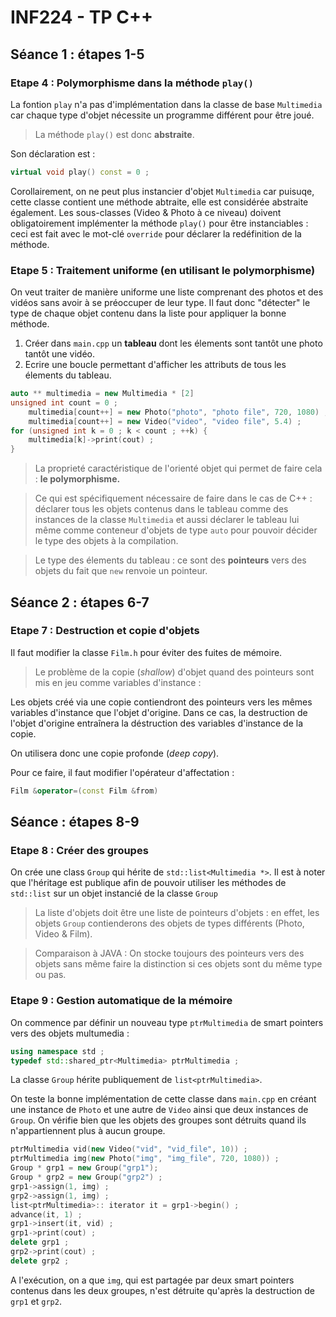 # INF224 - TP C++

## Séance 1 : étapes 1-5

### Etape 4 : Polymorphisme dans la méthode `play()`

La fontion `play` n'a pas d'implémentation dans la classe de base `Multimedia` car chaque type d'objet nécessite un programme différent pour être joué.

> La méthode `play()` est donc **abstraite**.

Son déclaration est :

```c++
virtual void play() const = 0 ;
```

Corollairement, on ne peut plus instancier d'objet `Multimedia` car puisuqe, cette classe contient une méthode abtraite, elle est considérée abstraite également. Les sous-classes (Video & Photo à ce niveau) doivent obligatoirement implémenter la méthode `play()` pour être instanciables : ceci est fait avec le mot-clé `override` pour déclarer la redéfinition de la méthode.

### Etape 5 : Traitement uniforme (en utilisant le polymorphisme)

On veut traiter de manière uniforme une liste comprenant des photos et des vidéos sans avoir à se préoccuper de leur type. Il faut donc "détecter" le type de chaque objet contenu dans la liste pour appliquer la bonne méthode.

1. Créer dans `main.cpp` un **tableau** dont les élements sont tantôt une photo tantôt une vidéo.
2. Ecrire une boucle permettant d'afficher les attributs de tous les élements du tableau. 

```c++
auto ** multimedia = new Multimedia * [2]
unsigned int count = 0 ;
    multimedia[count++] = new Photo("photo", "photo file", 720, 1080) ;
    multimedia[count++] = new Video("video", "video file", 5.4) ;
for (unsigned int k = 0 ; k < count ; ++k) {
    multimedia[k]->print(cout) ;
}
```

> La proprieté caractéristique de l'orienté objet qui permet de faire cela : **le polymorphisme.**

> Ce qui est spécifiquement nécessaire de faire dans le cas de C++ : déclarer tous les objets contenus dans le tableau comme des instances de la classe `Multimedia` et aussi déclarer le tableau lui même comme conteneur d'objets de type `auto` pour pouvoir décider le type des objets à la compilation.

> Le type des élements du tableau : ce sont des **pointeurs** vers des objets du fait que `new` renvoie un pointeur.

## Séance 2 : étapes 6-7

### Etape 7 : Destruction et copie d'objets

Il faut modifier la classe `Film.h` pour éviter des fuites de mémoire.

> Le problème de la copie (*shallow*) d'objet quand des pointeurs sont mis en jeu comme variables d'instance :

Les objets créé via une copie contiendront des pointeurs vers les mêmes variables d'instance que l'objet d'origine. Dans ce cas, la destruction de l'objet d'origine entraînera la déstruction des variables d'instance de la copie. 

On utilisera donc une copie profonde (*deep copy*).

Pour ce faire, il faut modifier l'opérateur d'affectation :
```c++
Film &operator=(const Film &from)
```

## Séance : étapes 8-9

### Etape 8 : Créer des groupes

On crée une class `Group` qui hérite de `std::list<Multimedia *>`. Il est à noter que l'héritage est publique afin de pouvoir utiliser les méthodes de `std::list` sur un objet instancié de la classe `Group`

> La liste d'objets doit être une liste de pointeurs d'objets : en effet, les objets `Group` contienderons des objets de types différents (Photo, Video & Film). 

> Comparaison à JAVA : On stocke toujours des pointeurs vers des objets sans même faire la distinction si ces objets sont du même type ou pas.

### Etape 9 : Gestion automatique de la mémoire

On commence par définir un nouveau type `ptrMultimedia` de smart pointers vers des objets multumedia :
```c++
using namespace std ;
typedef std::shared_ptr<Multimedia> ptrMultimedia ;
```
La classe `Group` hérite publiquement de `list<ptrMultimedia>`.

On teste la bonne implémentation de cette classe dans `main.cpp` en créant une instance de `Photo` et une autre de `Video` ainsi que deux instances de `Group`. On vérifie bien que les objets des groupes sont détruits quand ils n'appartiennent plus à aucun groupe.

```c++
ptrMultimedia vid(new Video("vid", "vid_file", 10)) ;
ptrMultimedia img(new Photo("img", "img_file", 720, 1080)) ;
Group * grp1 = new Group("grp1");
Group * grp2 = new Group("grp2") ;
grp1->assign(1, img) ;
grp2->assign(1, img) ;
list<ptrMultimedia>:: iterator it = grp1->begin() ;
advance(it, 1) ;
grp1->insert(it, vid) ;
grp1->print(cout) ;
delete grp1 ;
grp2->print(cout) ;
delete grp2 ;
```
A l'exécution, on a que `img`, qui est partagée par deux smart pointers contenus dans les deux groupes, n'est détruite qu'après la destruction de `grp1` et `grp2`.